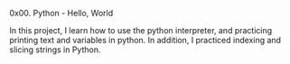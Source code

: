 0x00. Python - Hello, World

In this project, I learn how to use the python interpreter, and practicing printing text and variables in python. In addition, I practiced indexing and slicing strings in Python.
